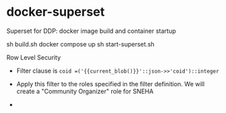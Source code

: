 # docker-superset
Superset for DDP: docker image build and container startup

sh build.sh
docker compose up
sh start-superset.sh

Row Level Security
- Filter clause is
    `coid =('{{current_blob()}}'::json->>'coid')::integer`

- Apply this filter to the roles specified in the filter definition. We will create a "Community Organizer" role for SNEHA
- 